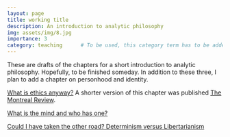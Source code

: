 ```yaml
---
layout: page
title: working title
description: An introduction to analytic philosophy
img: assets/img/8.jpg
importance: 3
category: teaching		# To be used, this category term has to be added to the teaching/project's main page (display_categories).
---
```


These are drafts of the chapters for a short introduction to analytic philosophy. Hopefully, to be finished someday. In addition to these three, I plan to add a chapter on personhood and identity.

[What is ethics anyway?](/assets/pdf/intro/What_Is_Ethics_Anyway.pdf) A shorter version of this chapter was published [The Montreal Review](https://www.themontrealreview.com/2009/What-Is-Ethics-Anyway.php).

[What is the mind and who has one?](/assets/pdf/intro/what_is_the_mind.pdf)

[Could I have taken the other road? Determinism versus Libertarianism](/assets/pdf/intro/libertarianism_and_determinism.pdf)
